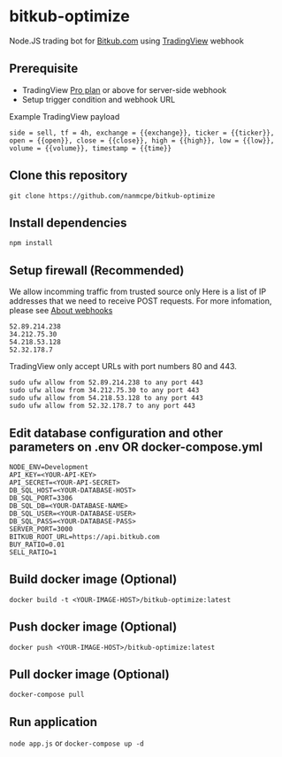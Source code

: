 # bitkub-optimize
Node.JS trading bot for [Bitkub.com](https://bitkub.com) using [TradingView](https://tradingview.com) webhook

## Prerequisite
- TradingView [Pro plan](https://www.tradingview.com/gopro) or above for server-side webhook
- Setup trigger condition and webhook URL

Example TradingView payload
```
side = sell, tf = 4h, exchange = {{exchange}}, ticker = {{ticker}}, open = {{open}}, close = {{close}}, high = {{high}}, low = {{low}}, volume = {{volume}}, timestamp = {{time}}
```

## Clone this repository
`git clone https://github.com/nanmcpe/bitkub-optimize`

## Install dependencies
`npm install`

## Setup firewall (Recommended)
We allow incomming traffic from trusted source only
Here is a list of IP addresses that we need to receive POST requests.
For more infomation, please see [About webhooks](https://www.tradingview.com/chart/?solution=43000529348)
```
52.89.214.238
34.212.75.30
54.218.53.128
52.32.178.7
```
TradingView only accept URLs with port numbers 80 and 443.

```
sudo ufw allow from 52.89.214.238 to any port 443
sudo ufw allow from 34.212.75.30 to any port 443
sudo ufw allow from 54.218.53.128 to any port 443
sudo ufw allow from 52.32.178.7 to any port 443
```

## Edit database configuration and other parameters on .env OR docker-compose.yml
```
NODE_ENV=Development
API_KEY=<YOUR-API-KEY>
API_SECRET=<YOUR-API-SECRET>
DB_SQL_HOST=<YOUR-DATABASE-HOST>
DB_SQL_PORT=3306
DB_SQL_DB=<YOUR-DATABASE-NAME>
DB_SQL_USER=<YOUR-DATABASE-USER>
DB_SQL_PASS=<YOUR-DATABASE-PASS>
SERVER_PORT=3000
BITKUB_ROOT_URL=https://api.bitkub.com
BUY_RATIO=0.01
SELL_RATIO=1
```

## Build docker image (Optional)
`docker build -t <YOUR-IMAGE-HOST>/bitkub-optimize:latest`

## Push docker image (Optional)
`docker push <YOUR-IMAGE-HOST>/bitkub-optimize:latest`

## Pull docker image (Optional)
`docker-compose pull`

## Run application
`node app.js` or `docker-compose up -d`
